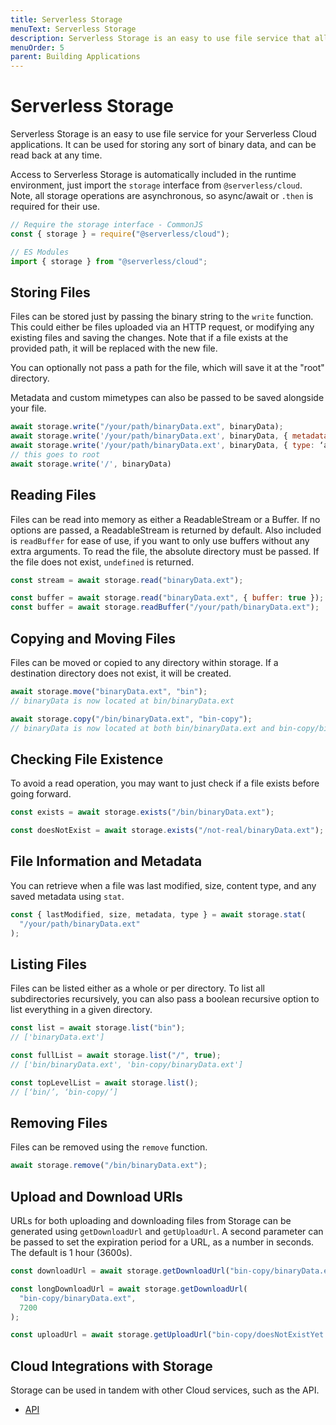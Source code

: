 ```yaml
---
title: Serverless Storage
menuText: Serverless Storage
description: Serverless Storage is an easy to use file service that allows for file system like applications in a serverless environment.
menuOrder: 5
parent: Building Applications
---
```


# Serverless Storage

Serverless Storage is an easy to use file service for your Serverless Cloud applications. It can be used for storing any sort of binary data, and can be read back at any time.

Access to Serverless Storage is automatically included in the runtime environment, just import the `storage` interface from `@serverless/cloud`. Note, all storage operations are asynchronous, so async/await or `.then` is required for their use.

```javascript
// Require the storage interface - CommonJS
const { storage } = require("@serverless/cloud");

// ES Modules
import { storage } from "@serverless/cloud";
```

## Storing Files

Files can be stored just by passing the binary string to the `write` function. This could either be files uploaded via an HTTP request, or modifying any existing files and saving the changes. Note that if a file exists at the provided path, it will be replaced with the new file.

You can optionally not pass a path for the file, which will save it at the "root" directory.

Metadata and custom mimetypes can also be passed to be saved alongside your file.

```javascript
await storage.write("/your/path/binaryData.ext", binaryData);
await storage.write('/your/path/binaryData.ext', binaryData, { metadata: { isThisAFile: true } })
await storage.write('/your/path/binaryData.ext', binaryData, { type: ‘application/octet-stream’ })
// this goes to root
await storage.write('/', binaryData)
```

## Reading Files

Files can be read into memory as either a ReadableStream or a Buffer. If no options are passed, a ReadableStream is returned by default.
Also included is `readBuffer` for ease of use, if you want to only use buffers without any extra arguments. To read the file, the absolute directory must be passed. If the file does not exist, `undefined` is returned.

```javascript
const stream = await storage.read("binaryData.ext");

const buffer = await storage.read("binaryData.ext", { buffer: true });
const buffer = await storage.readBuffer("/your/path/binaryData.ext");
```

## Copying and Moving Files

Files can be moved or copied to any directory within storage. If a destination directory does not exist, it will be created.

```javascript
await storage.move("binaryData.ext", "bin");
// binaryData is now located at bin/binaryData.ext

await storage.copy("/bin/binaryData.ext", "bin-copy");
// binaryData is now located at both bin/binaryData.ext and bin-copy/binaryData.ext
```

## Checking File Existence

To avoid a read operation, you may want to just check if a file exists before going forward.

```javascript
const exists = await storage.exists("/bin/binaryData.ext");

const doesNotExist = await storage.exists("/not-real/binaryData.ext");
```

## File Information and Metadata

You can retrieve when a file was last modified, size, content type, and any saved metadata using `stat`.

```javascript
const { lastModified, size, metadata, type } = await storage.stat(
  "/your/path/binaryData.ext"
);
```

## Listing Files

Files can be listed either as a whole or per directory. To list all subdirectories recursively, you can also pass a boolean recursive option to list everything in a given directory.

```javascript
const list = await storage.list("bin");
// ['binaryData.ext']

const fullList = await storage.list("/", true);
// ['bin/binaryData.ext', 'bin-copy/binaryData.ext']

const topLevelList = await storage.list();
// [‘bin/’, ‘bin-copy/’]
```

## Removing Files

Files can be removed using the `remove` function.

```javascript
await storage.remove("/bin/binaryData.ext");
```

## Upload and Download URls

URLs for both uploading and downloading files from Storage can be generated using `getDownloadUrl` and `getUploadUrl`. A second parameter can be passed to set the expiration period for a URL, as a number in seconds. The default is 1 hour (3600s).

```javascript
const downloadUrl = await storage.getDownloadUrl("bin-copy/binaryData.ext");

const longDownloadUrl = await storage.getDownloadUrl(
  "bin-copy/binaryData.ext",
  7200
);

const uploadUrl = await storage.getUploadUrl("bin-copy/doesNotExistYet.ext");
```

## Cloud Integrations with Storage

Storage can be used in tandem with other Cloud services, such as the API.

- [API](/cloud/docs/apps/api)
